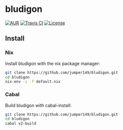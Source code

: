# bludigon

[![AUR](https://img.shields.io/aur/version/bludigon.svg?style=for-the-badge)](https://aur.archlinux.org/packages/bludigon)
[![Travis CI](https://img.shields.io/travis/com/jumper149/bludigon?style=for-the-badge)](https://travis-ci.com/github/jumper149/bludigon)
[![License](https://img.shields.io/github/license/jumper149/bludigon?style=for-the-badge)](./LICENSE)

## Install

### Nix

Install bludigon with the nix package manager:

```bash
git clone https://github.com/jumper149/bludigon.git
cd bludigon
nix-env -i -f default.nix
```

### Cabal

Build bludigon with cabal-install:

```bash
git clone https://github.com/jumper149/bludigon.git
cd bludigon
cabal v2-build
```
